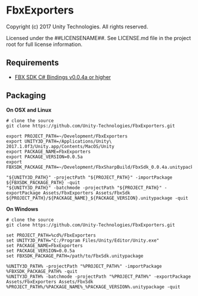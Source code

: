 # FbxExporters

Copyright (c) 2017 Unity Technologies. All rights reserved.

Licensed under the ##LICENSENAME##.
See LICENSE.md file in the project root for full license information.

Requirements
------------

* [FBX SDK C# Bindings v0.0.4a or higher](https://github.com/Unity-Technologies/FbxSharp)

Packaging
---------

**On OSX and Linux**

```
# clone the source
git clone https://github.com/Unity-Technologies/FbxExporters.git

export PROJECT_PATH=~/Development/FbxExporters
export UNITY3D_PATH=/Applications/Unity\ 2017.1.0f3/Unity.app/Contents/MacOS/Unity
export PACKAGE_NAME=FbxExporters
export PACKAGE_VERSION=0.0.5a
export FBXSDK_PACKAGE_PATH=~/Development/FbxSharpBuild/FbxSdk_0.0.4a.unitypackage

"${UNITY3D_PATH}" -projectPath "${PROJECT_PATH}" -importPackage ${FBXSDK_PACKAGE_PATH} -quit
"${UNITY3D_PATH}" -batchmode -projectPath "${PROJECT_PATH}" -exportPackage Assets/FbxExporters Assets/FbxSdk  ${PROJECT_PATH}/${PACKAGE_NAME}_${PACKAGE_VERSION}.unitypackage -quit
```

**On Windows**

```
# clone the source
git clone https://github.com/Unity-Technologies/FbxExporters.git

set PROJECT_PATH=%cd%/FbxExporters
set UNITY3D_PATH="C:/Program Files/Unity/Editor/Unity.exe"
set PACKAGE_NAME=FbxExporters
set PACKAGE_VERSION=0.0.5a
set FBXSDK_PACKAGE_PATH=/path/to/FbxSdk.unitypackage

%UNITY3D_PATH% -projectPath "%PROJECT_PATH%" -importPackage %FBXSDK_PACKAGE_PATH% -quit
%UNITY3D_PATH% -batchmode -projectPath "%PROJECT_PATH%" -exportPackage Assets/FbxExporters Assets/FbxSdk %PROJECT_PATH%/%PACKAGE_NAME%_%PACKAGE_VERSION%.unitypackage -quit
```
